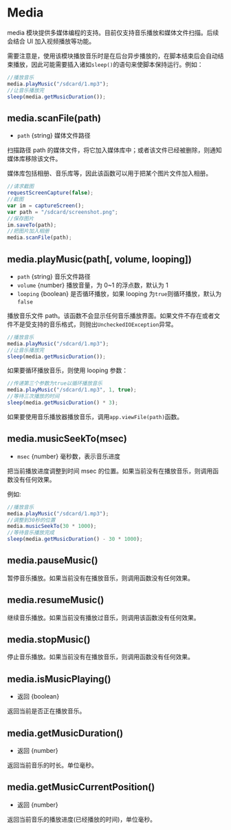 # Media <Badge type="tip" text="稳定" vertical="middle" />

media 模块提供多媒体编程的支持。目前仅支持音乐播放和媒体文件扫描。后续会结合 UI 加入视频播放等功能。

需要注意是，使用该模块播放音乐时是在后台异步播放的，在脚本结束后会自动结束播放，因此可能需要插入诸如`sleep()`的语句来使脚本保持运行。例如：

```js
//播放音乐
media.playMusic("/sdcard/1.mp3");
//让音乐播放完
sleep(media.getMusicDuration());
```

## media.scanFile(path)

- `path` {string} 媒体文件路径

扫描路径 path 的媒体文件，将它加入媒体库中；或者该文件已经被删除，则通知媒体库移除该文件。

媒体库包括相册、音乐库等，因此该函数可以用于把某个图片文件加入相册。

```js
//请求截图
requestScreenCapture(false);
//截图
var im = captureScreen();
var path = "/sdcard/screenshot.png";
//保存图片
im.saveTo(path);
//把图片加入相册
media.scanFile(path);
```

## media.playMusic(path[, volume, looping])

- `path` {string} 音乐文件路径
- `volume` {number} 播放音量，为 0~1 的浮点数，默认为 1
- `looping` {boolean} 是否循环播放，如果 looping 为`true`则循环播放，默认为`false`

播放音乐文件 path。该函数不会显示任何音乐播放界面。如果文件不存在或者文件不是受支持的音乐格式，则抛出`UncheckedIOException`异常。

```js
//播放音乐
media.playMusic("/sdcard/1.mp3");
//让音乐播放完
sleep(media.getMusicDuration());
```

如果要循环播放音乐，则使用 looping 参数：

```js
//传递第三个参数为true以循环播放音乐
media.playMusic("/sdcard/1.mp3", 1, true);
//等待三次播放的时间
sleep(media.getMusicDuration() * 3);
```

如果要使用音乐播放器播放音乐，调用`app.viewFile(path)`函数。

## media.musicSeekTo(msec)

- `msec` {number} 毫秒数，表示音乐进度

把当前播放进度调整到时间 msec 的位置。如果当前没有在播放音乐，则调用函数没有任何效果。

例如:

```js
//播放音乐
media.playMusic("/sdcard/1.mp3");
//调整到30秒的位置
media.musicSeekTo(30 * 1000);
//等待音乐播放完成
sleep(media.getMusicDuration() - 30 * 1000);
```

## media.pauseMusic()

暂停音乐播放。如果当前没有在播放音乐，则调用函数没有任何效果。

## media.resumeMusic()

继续音乐播放。如果当前没有播放过音乐，则调用该函数没有任何效果。

## media.stopMusic()

停止音乐播放。如果当前没有在播放音乐，则调用函数没有任何效果。

## media.isMusicPlaying()

- 返回 {boolean}

返回当前是否正在播放音乐。

## media.getMusicDuration()

- 返回 {number}

返回当前音乐的时长。单位毫秒。

## media.getMusicCurrentPosition()

- 返回 {number}

返回当前音乐的播放进度(已经播放的时间)，单位毫秒。
